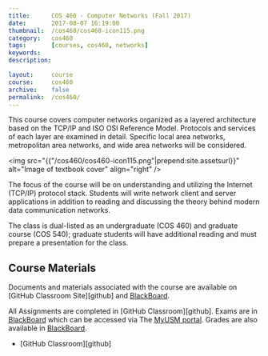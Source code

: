 ```yaml
---
title:      COS 460 - Computer Networks (Fall 2017)
date:       2017-08-07 16:19:00
thumbnail:  /cos460/cos460-icon115.png
category:   cos460
tags:       [courses, cos460, networks]
keywords:
description:

layout:     course
course:     cos460
archive:	false
permalink:	/cos460/
---
```

This course covers computer networks organized as a layered architecture
based on the TCP/IP and ISO OSI Reference Model. Protocols and services
of each layer are examined in detail. Specific local area networks,
metropolitan area networks, and wide area networks will be considered.

<img src="{{"/cos460/cos460-icon115.png"|prepend:site.assetsurl}}" alt="Image of textbook cover"
align="right" />

The focus of the course will be on understanding and utilizing the
Internet (TCP/IP) protocol stack. Students will write network client and
server applications in addition to reading and discussing the theory
behind modern data communication networks.

The class is dual-listed as an undergraduate (COS 460) and graduate
course (COS 540); graduate students will have additional reading and
must prepare a presentation for the class.

## Course Materials
Documents and materials associated with the course are available on [GitHub Classroom Site][github] and [BlackBoard][bboard].

All Assignments are completed in [GitHub Classroom][github]. Exams are in [BlackBoard][bboard] which can be accessed via The [MyUSM portal][myusm]. Grades are also available in [BlackBoard][bboard].

* [GitHub Classroom][github]

  [myusm]: https://my.usm.maine.edu
  [bboard]: https://www.courses.maine.edu
  [google]: https://drive.google.com/folderview?id=0B-dNF1GpqqFhfjhKbXRHMWNnX1c0cTZhc2lOTlprSFhDUnV4RUI5cHRmV3BHUmY5VWRWRTQ&usp=sharing
  [syllabus]: https://drive.google.com/open?id=1vK4D1MarC3veczBoPlACmpXiFGndlLqlp1gTr21OYUk&authuser=0